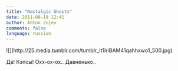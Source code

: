 ```yaml
---
title: "Nostalgic Ghosts"
date: 2011-08-19 12:41
author: Anton Zujev
comments: false
language: russian
---
```


<div class="fotorama" data-width="100%" data-allowfullscreen="native">
    ![](http://25.media.tumblr.com/tumblr_lt1lriBAM41qahhxwo1_500.jpg)
</div>

Да! Кэпсы! Охх-ох-ох.. Давненько..